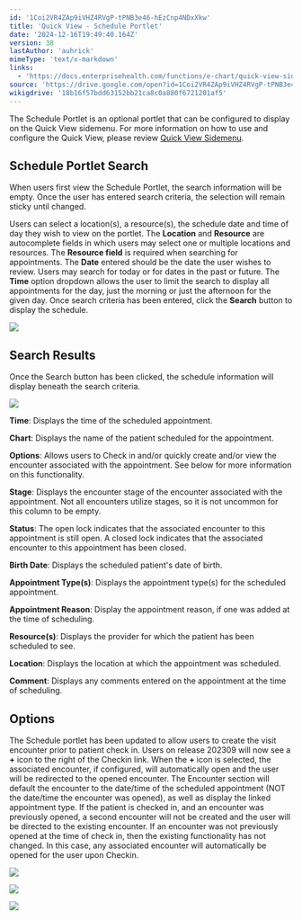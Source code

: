 ```yaml
---
id: '1Coi2VR4ZAp9iVHZ4RVgP-tPNB3e46-hEzCnp4NDxXkw'
title: 'Quick View - Schedule Portlet'
date: '2024-12-16T19:49:40.164Z'
version: 38
lastAuthor: 'auhrick'
mimeType: 'text/x-markdown'
links:
  - 'https://docs.enterprisehealth.com/functions/e-chart/quick-view-sidemenu/'
source: 'https://drive.google.com/open?id=1Coi2VR4ZAp9iVHZ4RVgP-tPNB3e46-hEzCnp4NDxXkw'
wikigdrive: '18b16f57bdd63152bb21ca8c0a880f6721201af5'
---
```

The Schedule Portlet is an optional portlet that can be configured to display on the Quick View sidemenu. For more information on how to use and configure the Quick View, please review [Quick View Sidemenu](https://docs.enterprisehealth.com/functions/e-chart/quick-view-sidemenu/).

## Schedule Portlet Search

When users first view the Schedule Portlet, the search information will be empty. Once the user has entered search criteria, the selection will remain sticky until changed.

Users can select a location(s), a resource(s), the schedule date and time of day they wish to view on the portlet. The **Location** and **Resource** are autocomplete fields in which users may select one or multiple locations and resources. The **Resource field** is required when searching for appointments. The **Date** entered should be the date the user wishes to review. Users may search for today or for dates in the past or future. The **Time** option dropdown allows the user to limit the search to display all appointments for the day, just the morning or just the afternoon for the given day. Once search criteria has been entered, click the **Search** button to display the schedule.

![](../quick-view-schedule-portlet.assets/f1f6f17ac53f5d334db367a5b6e69b22.png)

## Search Results

Once the Search button has been clicked, the schedule information will display beneath the search criteria.

![](../quick-view-schedule-portlet.assets/4982836441cc19976398fdc6acc22b1f.png)

**Time**: Displays the time of the scheduled appointment.

**Chart**: Displays the name of the patient scheduled for the appointment.

**Options**: Allows users to Check in and/or quickly create and/or view the encounter associated with the appointment. See below for more information on this functionality.

**Stage**: Displays the encounter stage of the encounter associated with the appointment. Not all encounters utilize stages, so it is not uncommon for this column to be empty.

**Status**: The open lock indicates that the associated encounter to this appointment is still open. A closed lock indicates that the associated encounter to this appointment has been closed.

**Birth Date**: Displays the scheduled patient's date of birth.

**Appointment Type(s)**: Displays the appointment type(s) for the scheduled appointment.

**Appointment Reason**: Display the appointment reason, if one was added at the time of scheduling.

**Resource(s)**: Displays the provider for which the patient has been scheduled to see.

**Location**: Displays the location at which the appointment was scheduled.

**Comment**: Displays any comments entered on the appointment at the time of scheduling.

## Options

The Schedule portlet has been updated to allow users to create the visit encounter prior to patient check in. Users on release 202309 will now see a **+** icon to the right of the Checkin link.  When the **+** icon is selected, the associated encounter, if configured, will automatically open and the user will be redirected to the opened encounter. The Encounter section will default the encounter to the date/time of the scheduled appointment (NOT the date/time the encounter was opened), as well as display the linked appointment type. If the patient is checked in, and an encounter was previously opened, a second encounter will not be created and the user will be directed to the existing encounter. If an encounter was not previously opened at the time of check in, then the existing functionality has not changed. In this case, any associated encounter will automatically be opened for the user upon Checkin.

![](../quick-view-schedule-portlet.assets/d377faa3048677dc876563d0272251d4.png)

![](../quick-view-schedule-portlet.assets/6ddea52a920bb927c5d99feb139e7292.png)

![](../quick-view-schedule-portlet.assets/d46d614ee1f16ebfe5f0a069bef93141.png)
